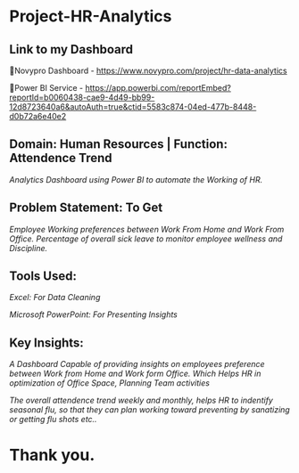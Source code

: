 # Project-HR-Analytics

## Link to my Dashboard
🔷Novypro Dashboard - https://www.novypro.com/project/hr-data-analytics

🔷Power BI Service  - https://app.powerbi.com/reportEmbed?reportId=b0060438-cae9-4d49-bb99-12d8723640a6&autoAuth=true&ctid=5583c874-04ed-477b-8448-d0b72a6e40e2

## Domain:  Human Resources | Function: Attendence Trend

*Analytics Dashboard using Power BI to automate the Working of HR.*

## Problem Statement: To Get

*Employee Working preferences  between Work From Home and Work From Office.*
*Percentage of overall sick leave to monitor employee wellness and Discipline.*

## Tools Used:

*Excel: For Data Cleaning*

*Microsoft PowerPoint: For Presenting Insights*


## Key Insights:

*A Dashboard Capable of providing insights on employees preference between Work from Home and Work form Office. Which Helps HR in optimization of Office Space, Planning Team activities*

*The overall attendence trend weekly and monthly, helps HR to indentify seasonal flu, so that they can plan working toward preventing by sanatizing or getting flu shots etc..*

# Thank you.
